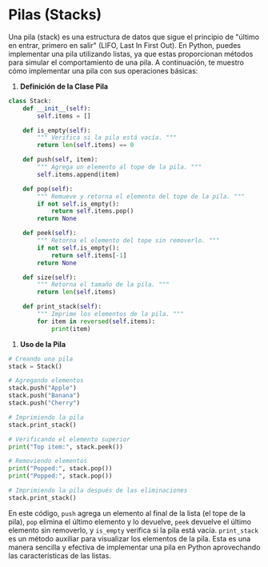 # Pilas (Stacks)

Una pila (stack) es una estructura de datos que sigue el principio de "último en entrar, primero en salir" (LIFO, Last In First Out). En Python, puedes implementar una pila utilizando listas, ya que estas proporcionan métodos para simular el comportamiento de una pila. A continuación, te muestro cómo implementar una pila con sus operaciones básicas:

1. **Definición de la Clase Pila**

```python
class Stack:
    def __init__(self):
        self.items = []

    def is_empty(self):
        """ Verifica si la pila está vacía. """
        return len(self.items) == 0

    def push(self, item):
        """ Agrega un elemento al tope de la pila. """
        self.items.append(item)

    def pop(self):
        """ Remueve y retorna el elemento del tope de la pila. """
        if not self.is_empty():
            return self.items.pop()
        return None

    def peek(self):
        """ Retorna el elemento del tope sin removerlo. """
        if not self.is_empty():
            return self.items[-1]
        return None

    def size(self):
        """ Retorna el tamaño de la pila. """
        return len(self.items)

    def print_stack(self):
        """ Imprime los elementos de la pila. """
        for item in reversed(self.items):
            print(item)
```

1. **Uso de la Pila**

```python
# Creando una pila
stack = Stack()

# Agregando elementos
stack.push("Apple")
stack.push("Banana")
stack.push("Cherry")

# Imprimiendo la pila
stack.print_stack()

# Verificando el elemento superior
print("Top item:", stack.peek())

# Removiendo elementos
print("Popped:", stack.pop())
print("Popped:", stack.pop())

# Imprimiendo la pila después de las eliminaciones
stack.print_stack()

```

En este código, `push` agrega un elemento al final de la lista (el tope de la pila), `pop` elimina el último elemento y lo devuelve, `peek` devuelve el último elemento sin removerlo, y `is_empty` verifica si la pila está vacía. `print_stack` es un método auxiliar para visualizar los elementos de la pila. Esta es una manera sencilla y efectiva de implementar una pila en Python aprovechando las características de las listas.
